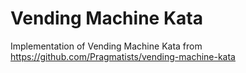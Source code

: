 # Vending Machine Kata

Implementation of Vending Machine Kata from https://github.com/Pragmatists/vending-machine-kata
